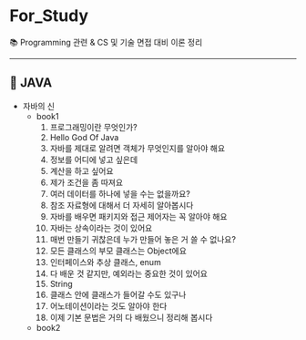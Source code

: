 # For_Study
:books: Programming 관련 & CS 및 기술 면접 대비 이론 정리

---

## :pushpin: JAVA
* 자바의 신
  * book1 
    1. 프로그래밍이란 무엇인가?
    2. Hello God Of Java
    3. 자바를 제대로 알려면 객체가 무엇인지를 알아야 해요
    4. 정보를 어디에 넣고 싶은데
    5. 계산을 하고 싶어요
    6. 제가 조건을 좀 따져요
    7. 여러 데이터를 하나에 넣을 수는 없을까요?
    8. 참조 자료형에 대해서 더 자세히 알아봅시다
    9. 자바를 배우면 패키지와 접근 제어자는 꼭 알아야 해요
    10. 자바는 상속이라는 것이 있어요
    11. 매번 만들기 귀찮은데 누가 만들어 놓은 거 쓸 수 없나요?
    12. 모든 클래스의 부모 클래스는 Object에요
    13. 인터페이스와 추상 클래스, enum
    14. 다 배운 것 같지만, 예외라는 중요한 것이 있어요
    15. String
    16. 클래스 안에 클래스가 들어갈 수도 있구나
    17. 어노테이션이라는 것도 알아야 한다
    18. 이제 기본 문법은 거의 다 배웠으니 정리해 봅시다
  * book2
  
